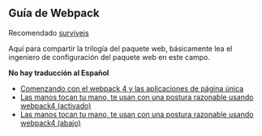 ## Guía de Webpack

Recomendado [survivejs](https://survivejs.com/webpack/foreword/)

Aquí para compartir la trilogía del paquete web, básicamente lea el ingeniero de configuración del paquete web en este campo.

**No hay traducción al Español**

- [Comenzando con el webpack 4 y las aplicaciones de página única](https://github.com/wallstreetcn/webpack-and-spa-guide)
- [Las manos tocan tu mano, te usan con una postura razonable usando webpack4 (activado)](https://juejin.im/post/5b56909a518825195f499806)
- [Las manos tocan tu mano, te usan con una postura razonable usando webpack4 (abajo)](https://juejin.im/post/5b5d6d6f6fb9a04fea58aabc)
